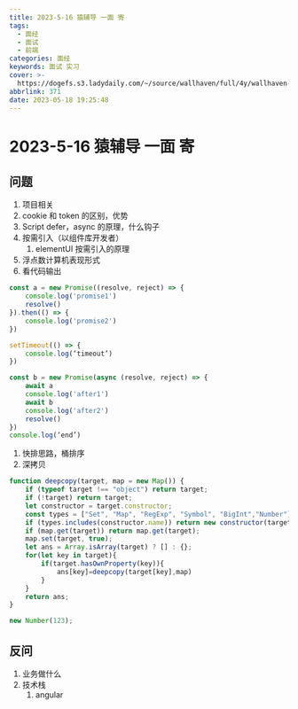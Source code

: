 ```yaml
---
title: 2023-5-16 猿辅导 一面 寄
tags:
  - 面经
  - 面试
  - 前端
categories: 面经
keywords: 面试 实习
cover: >-
  https://dogefs.s3.ladydaily.com/~/source/wallhaven/full/4y/wallhaven-4y6x2d.png?w=2560&h=1440&fmt=webp
abbrlink: 371
date: 2023-05-18 19:25:48
---
```


# 2023-5-16 猿辅导 一面 寄

## 问题

1. 项目相关
2. cookie 和 token 的区别，优势
3. Script defer，async 的原理，什么钩子
4. 按需引入（以组件库开发者）
   1. elementUI 按需引入的原理
5. 浮点数计算机表现形式
6. 看代码输出

```JavaScript
const a = new Promise((resolve, reject) => {
    console.log('promise1')
    resolve()
}).then(() => {
    console.log('promise2')
})

setTimeout(() => {
    console.log(‘timeout’)
})

const b = new Promise(async (resolve, reject) => {
    await a
    console.log('after1')
    await b
    console.log('after2')
    resolve()
})
console.log(‘end’)
```

1. 快排思路，桶排序
2. 深拷贝

```JavaScript
function deepcopy(target, map = new Map()) {
    if (typeof target !== "object") return target;
    if (!target) return target;
    let constructor = target.constructor;
    const types = ["Set", "Map", "RegExp", "Symbol", "BigInt","Number"];
    if (types.includes(constructor.name)) return new constructor(target);
    if (map.get(target)) return map.get(target);
    map.set(target, true);
    let ans = Array.isArray(target) ? [] : {};
    for(let key in target){
        if(target.hasOwnProperty(key)){
            ans[key]=deepcopy(target[key],map)
        }
    }
    return ans;
}

new Number(123);
```

## 反问

1. 业务做什么
2. 技术栈
   1. angular
